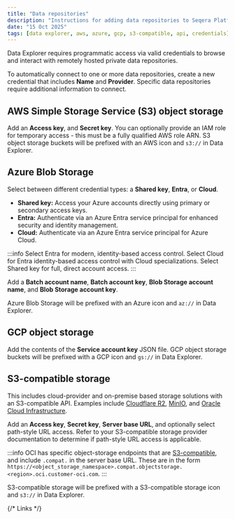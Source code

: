 ```yaml
---
title: "Data repositories"
description: "Instructions for adding data repositories to Seqera Platform"
date: "15 Oct 2025"
tags: [data explorer, aws, azure, gcp, s3-compatible, api, credentials]
---
```


Data Explorer requires programmatic access via valid credentials to browse and interact with remotely hosted private data repositories.

To automatically connect to one or more data repositories, create a new credential that includes **Name** and **Provider**. Specific data repositories require additional information to connect.

## AWS Simple Storage Service (S3) object storage 

Add an **Access key**, and **Secret key**. You can optionally provide an IAM role for temporary access - this must be a fully qualified AWS role ARN. S3 object storage buckets will be prefixed with an AWS icon and `s3://` in Data Explorer.

## Azure Blob Storage

Select between different credential types: a **Shared key**, **Entra**, or **Cloud**.

- **Shared key:** Access your Azure accounts directly using primary or secondary access keys.
- **Entra:** Authenticate via an Azure Entra service principal for enhanced security and identity management.
- **Cloud:** Authenticate via an Azure Entra service principal for Azure Cloud.

:::info
Select Entra for modern, identity-based access control. Select Cloud for Entra identity-based access control with Cloud specializations. Select Shared key for full, direct account access.
:::

Add a **Batch account name**, **Batch account key**, **Blob Storage account name**, and **Blob Storage account key**.

Azure Blob Storage will be prefixed with an Azure icon and `az://` in Data Explorer.

## GCP object storage

Add the contents of the **Service account key** JSON file. GCP object storage buckets will be prefixed with a GCP icon and `gs://` in Data Explorer.

## S3-compatible storage

This includes cloud-provider and on-premise based storage solutions with an S3-compatible API. Examples include [Cloudflare R2][cloudflare], [MinIO][minio], and [Oracle Cloud Infrastructure][oci].

Add an **Access key**, **Secret key**, **Server base URL**, and optionally select path-style URL access. Refer to your S3-compatible storage provider documentation to determine if path-style URL access is applicable.

:::info
OCI has specific object-storage endpoints that are [S3-compatible][oci-s3-compatible], and include `.compat.` in the server base URL. These are in the form `https://<object_storage_namespace>.compat.objectstorage.<region>.oci.customer-oci.com`.
:::

S3-compatible storage will be prefixed with a S3-compatible storage icon and `s3://` in Data Explorer.

{/* Links */}

[cloudflare]: https://www.cloudflare.com/developer-platform/products/r2/
[minio]: https://min.io
[oci]: https://www.oracle.com/cloud/
[oci-s3-compatible]: https://docs.oracle.com/en-us/iaas/api/#/en/s3objectstorage
